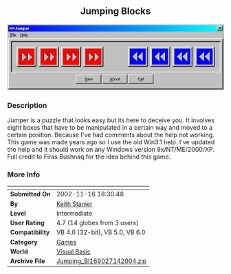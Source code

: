﻿<div align="center">

## Jumping Blocks

<img src="PIC200211161435297184.jpg">
</div>

### Description

Jumper is a puzzle that looks easy but its here to deceive you. It involves eight boxes that have to be manipulated in a certain way and moved to a certain position. Because I've had comments about the help not working. This game was made years ago so I use the old Win3.1 help. I've updated the help and it should work on any Windows version 9x/NT/ME/2000/XP. Full credit to Firas Bushnaq for the idea behind this game.
 
### More Info
 


<span>             |<span>
---                |---
**Submitted On**   |2002-11-16 18:30:48
**By**             |[Keith Stanier](https://github.com/Planet-Source-Code/PSCIndex/blob/master/ByAuthor/keith-stanier.md)
**Level**          |Intermediate
**User Rating**    |4.7 (14 globes from 3 users)
**Compatibility**  |VB 4\.0 \(32\-bit\), VB 5\.0, VB 6\.0
**Category**       |[Games](https://github.com/Planet-Source-Code/PSCIndex/blob/master/ByCategory/games__1-38.md)
**World**          |[Visual Basic](https://github.com/Planet-Source-Code/PSCIndex/blob/master/ByWorld/visual-basic.md)
**Archive File**   |[Jumping\_Bl169027142004\.zip](https://github.com/Planet-Source-Code/keith-stanier-jumping-blocks__1-40773/archive/master.zip)








